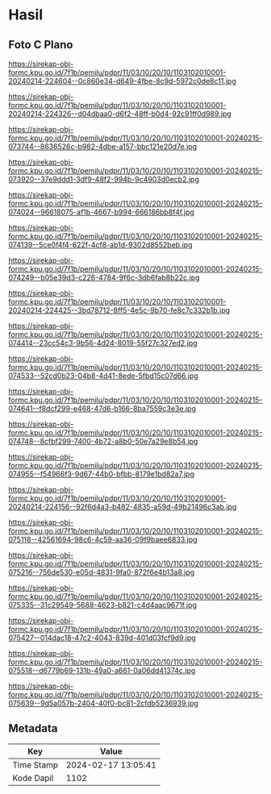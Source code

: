 # Hasil

## Foto C Plano

https://sirekap-obj-formc.kpu.go.id/7f1b/pemilu/pdpr/11/03/10/20/10/1103102010001-20240214-224604--0c860e34-d649-4fbe-8c9d-5972c0de8c11.jpg

https://sirekap-obj-formc.kpu.go.id/7f1b/pemilu/pdpr/11/03/10/20/10/1103102010001-20240214-224326--d04dbaa0-d6f2-48ff-b0d4-92c91ff0d989.jpg

https://sirekap-obj-formc.kpu.go.id/7f1b/pemilu/pdpr/11/03/10/20/10/1103102010001-20240215-073744--8636526c-b982-4dbe-a157-bbc121e20d7e.jpg

https://sirekap-obj-formc.kpu.go.id/7f1b/pemilu/pdpr/11/03/10/20/10/1103102010001-20240215-073920--37e9ddd1-3df9-48f2-994b-9c4903d0ecb2.jpg

https://sirekap-obj-formc.kpu.go.id/7f1b/pemilu/pdpr/11/03/10/20/10/1103102010001-20240215-074024--96618075-af1b-4667-b994-666186bb8f4f.jpg

https://sirekap-obj-formc.kpu.go.id/7f1b/pemilu/pdpr/11/03/10/20/10/1103102010001-20240215-074139--5ce0f4f4-622f-4cf8-ab1d-9302d8552beb.jpg

https://sirekap-obj-formc.kpu.go.id/7f1b/pemilu/pdpr/11/03/10/20/10/1103102010001-20240215-074249--b05e39d3-c226-4784-9f6c-3db6fab8b22c.jpg

https://sirekap-obj-formc.kpu.go.id/7f1b/pemilu/pdpr/11/03/10/20/10/1103102010001-20240214-224425--3bd78712-8ff5-4e5c-9b70-fe8c7c332b1b.jpg

https://sirekap-obj-formc.kpu.go.id/7f1b/pemilu/pdpr/11/03/10/20/10/1103102010001-20240215-074414--23cc54c3-9b56-4d24-8019-55f27c327ed2.jpg

https://sirekap-obj-formc.kpu.go.id/7f1b/pemilu/pdpr/11/03/10/20/10/1103102010001-20240215-074533--52cd0b23-04b8-4d41-8ede-5fbd15c07d66.jpg

https://sirekap-obj-formc.kpu.go.id/7f1b/pemilu/pdpr/11/03/10/20/10/1103102010001-20240215-074641--f8dcf299-e468-47d6-b166-8ba7559c3e3e.jpg

https://sirekap-obj-formc.kpu.go.id/7f1b/pemilu/pdpr/11/03/10/20/10/1103102010001-20240215-074748--8cfbf299-7400-4b72-a8b0-50e7a29e8b54.jpg

https://sirekap-obj-formc.kpu.go.id/7f1b/pemilu/pdpr/11/03/10/20/10/1103102010001-20240215-074955--f54966f3-9d67-44b0-bfbb-8179e1bd82a7.jpg

https://sirekap-obj-formc.kpu.go.id/7f1b/pemilu/pdpr/11/03/10/20/10/1103102010001-20240214-224156--92f6d4a3-b482-4835-a59d-49b21496c3ab.jpg

https://sirekap-obj-formc.kpu.go.id/7f1b/pemilu/pdpr/11/03/10/20/10/1103102010001-20240215-075118--42561694-98c6-4c59-aa36-09f9baee6833.jpg

https://sirekap-obj-formc.kpu.go.id/7f1b/pemilu/pdpr/11/03/10/20/10/1103102010001-20240215-075216--756de530-e05d-4831-9fa0-872f6e4b13a8.jpg

https://sirekap-obj-formc.kpu.go.id/7f1b/pemilu/pdpr/11/03/10/20/10/1103102010001-20240215-075335--31c29549-5688-4623-b821-c4d4aac9671f.jpg

https://sirekap-obj-formc.kpu.go.id/7f1b/pemilu/pdpr/11/03/10/20/10/1103102010001-20240215-075427--014dac18-47c2-4043-839d-401d03fcf9d9.jpg

https://sirekap-obj-formc.kpu.go.id/7f1b/pemilu/pdpr/11/03/10/20/10/1103102010001-20240215-075518--d6779b69-131b-49a0-a661-0a06dd41374c.jpg

https://sirekap-obj-formc.kpu.go.id/7f1b/pemilu/pdpr/11/03/10/20/10/1103102010001-20240215-075639--9d5a057b-2404-40f0-bc81-2cfdb5236939.jpg


## Metadata

| Key        | Value               |
| ---------- | ------------------- |
| Time Stamp | 2024-02-17 13:05:41 |
| Kode Dapil | 1102                |



